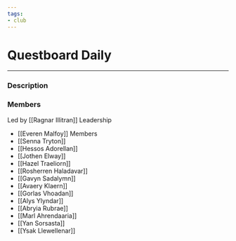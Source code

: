```yaml
---
tags:
- club
---
```

# Questboard Daily
---
### Description

### Members
Led by [[Ragnar Illitran]]
Leadership
- [[Everen Malfoy]]
Members
- [[Senna Tryton]]
- [[Hessos Adorellan]]
- [[Jothen Elway]]
- [[Hazel Traeliorn]]
- [[Rosherren Haladavar]]
- [[Gavyn Sadalymn]]
- [[Avaery Klaern]]
- [[Gorlas Vhoadan]]
- [[Alys Ylyndar]]
- [[Abryia Rubrae]]
- [[Marl Ahrendaaria]]
- [[Yan Sorsasta]]
- [[Ysak Llewellenar]]